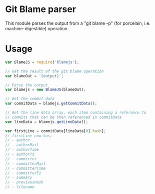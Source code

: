 # Git Blame parser

This module parses the output from a "git blame -p" (for porcelain, i.e. machine-digestible) operation.

# Usage

```javascript
var BlameJS = require('blamejs');

// Get the result of the git blame operation
var blameOut = '[output]';

// Parse the output
var blamejs = new BlameJS(blameOut);

// Get the commit data
var commitData = blamejs.getCommitData();

// Get the line data array, each item containing a reference to
// commits that can be then referenced in commitData
var lineData = blamejs.getLineData();

var firstLine = commitData[lineData[0].hash];
// firstLine now has:
// - author
// - authorMail
// - authorTime
// - authorTz
// - committer
// - committerMail
// - committerTime
// - committerTz 
// - summary
// - previousHash
// - filename
```
